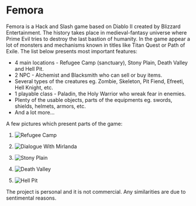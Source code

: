 # Femora

Femora is a Hack and Slash game based on Diablo II created by Blizzard Entertainment. The history takes place in medieval-fantasy universe where Prime Evil tries to destroy the last bastion of humanity. In the game appear a lot of monsters and mechanisms known in titles like Titan Quest or Path of Exile. The list below presents most important features:

* 4 main locations - Refugee Camp (sanctuary), Stony Plain, Death Valley and Hell Pit.
* 2 NPC - Alchemist and Blacksmith who can sell or buy items.
* Several types of the creatures eg. Zombie, Skeleton, Pit Fiend, Efreeti, Hell Knight, etc.
* 1 playable class - Paladin, the Holy Warrior who wreak fear in enemies.
* Plenty of the usable objects, parts of the equipments eg. swords, shields, helmets, armors, etc.
* And a lot more...

A few pictures which present parts of the game:

1. ![Refugee Camp](https://user-images.githubusercontent.com/26011505/95682070-96c66c00-0be3-11eb-8d7c-e327dadbc4f1.png)

2. ![Dialogue With Mirlanda](https://user-images.githubusercontent.com/26011505/95682129-e9a02380-0be3-11eb-8e1c-d2c7b4734bf4.png)

3. ![Stony Plain](https://user-images.githubusercontent.com/26011505/95682161-1ce2b280-0be4-11eb-96fa-6b206341e070.png)

4. ![Death Valley](https://user-images.githubusercontent.com/26011505/95682166-253aed80-0be4-11eb-9f7e-40f042a83d20.png)

5. ![Hell Pit](https://user-images.githubusercontent.com/26011505/95682175-2a983800-0be4-11eb-8cfe-d4f407016d0c.png)

The project is personal and it is not commercial. Any similarities are due to sentimental reasons.
